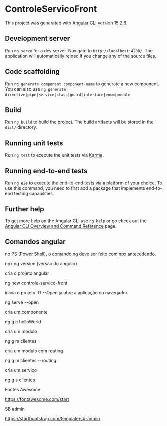 # ControleServicoFront

This project was generated with [Angular CLI](https://github.com/angular/angular-cli) version 15.2.6.

## Development server

Run `ng serve` for a dev server. Navigate to `http://localhost:4200/`. The application will automatically reload if you change any of the source files.

## Code scaffolding

Run `ng generate component component-name` to generate a new component. You can also use `ng generate directive|pipe|service|class|guard|interface|enum|module`.

## Build

Run `ng build` to build the project. The build artifacts will be stored in the `dist/` directory.

## Running unit tests

Run `ng test` to execute the unit tests via [Karma](https://karma-runner.github.io).

## Running end-to-end tests

Run `ng e2e` to execute the end-to-end tests via a platform of your choice. To use this command, you need to first add a package that implements end-to-end testing capabilities.

## Further help

To get more help on the Angular CLI use `ng help` or go check out the [Angular CLI Overview and Command Reference](https://angular.io/cli) page.


## Comandos angular

no PS (Power Shell), o comando ng deve ser feito com npx antecedendo.

npx ng version (versão do angular)


cria o projeto angular

ng new controle-servico-front

inicia o projeto. O --Open ja abre a aplicação no navegador 

ng serve --open

cria um componente

ng g c helloWorld

cria um modulo

ng g m clientes

cria um modulo com routing

ng g m clientes --routing

cria um serviço

ng g s clientes


Fontes Awesome

https://fontawesome.com/start


SB admin

https://startbootstrap.com/template/sb-admin
